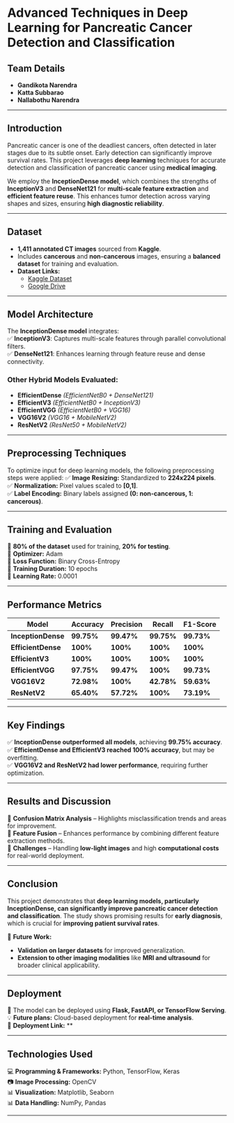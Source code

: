 # **Advanced Techniques in Deep Learning for Pancreatic Cancer Detection and Classification**

## **Team Details**
- **Gandikota Narendra**  
- **Katta Subbarao**  
- **Nallabothu Narendra**  

---

## **Introduction**
Pancreatic cancer is one of the deadliest cancers, often detected in later stages due to its subtle onset. Early detection can significantly improve survival rates. This project leverages **deep learning** techniques for accurate detection and classification of pancreatic cancer using **medical imaging**.  

We employ the **InceptionDense model**, which combines the strengths of **InceptionV3** and **DenseNet121** for **multi-scale feature extraction** and **efficient feature reuse**. This enhances tumor detection across varying shapes and sizes, ensuring **high diagnostic reliability**.

---

## **Dataset**
- **1,411 annotated CT images** sourced from **Kaggle**.  
- Includes **cancerous** and **non-cancerous** images, ensuring a **balanced dataset** for training and evaluation.  
- **Dataset Links:**  
  - [Kaggle Dataset](https://www.kaggle.com/datasets/jayaprakashpondy/pancreatic-ct-images)  
  - [Google Drive](https://drive.google.com/drive/folders/1hpjCAuNCcZUyYZsFjdti9MDulgSF0yeh)

---

## **Model Architecture**
The **InceptionDense model** integrates:  
✅ **InceptionV3**: Captures multi-scale features through parallel convolutional filters.  
✅ **DenseNet121**: Enhances learning through feature reuse and dense connectivity.  

### **Other Hybrid Models Evaluated:**
- **EfficientDense** *(EfficientNetB0 + DenseNet121)*
- **EfficientV3** *(EfficientNetB0 + InceptionV3)*
- **EfficientVGG** *(EfficientNetB0 + VGG16)*
- **VGG16V2** *(VGG16 + MobileNetV2)*
- **ResNetV2** *(ResNet50 + MobileNetV2)*

---

## **Preprocessing Techniques**
To optimize input for deep learning models, the following preprocessing steps were applied:
✅ **Image Resizing:** Standardized to **224x224 pixels**.  
✅ **Normalization:** Pixel values scaled to **[0,1]**.  
✅ **Label Encoding:** Binary labels assigned **(0: non-cancerous, 1: cancerous)**.  

---

## **Training and Evaluation**
🔹 **80% of the dataset** used for training, **20% for testing**.  
🔹 **Optimizer:** Adam  
🔹 **Loss Function:** Binary Cross-Entropy  
🔹 **Training Duration:** 10 epochs  
🔹 **Learning Rate:** 0.0001  

---

## **Performance Metrics**
| Model | Accuracy | Precision | Recall | F1-Score |
|--------|------------|------------|---------|------------|
| **InceptionDense** | **99.75%** | **99.47%** | **99.75%** | **99.73%** |
| **EfficientDense** | **100%** | **100%** | **100%** | **100%** |
| **EfficientV3** | **100%** | **100%** | **100%** | **100%** |
| **EfficientVGG** | **97.75%** | **99.47%** | **100%** | **99.73%** |
| **VGG16V2** | **72.98%** | **100%** | **42.78%** | **59.63%** |
| **ResNetV2** | **65.40%** | **57.72%** | **100%** | **73.19%** |

---

## **Key Findings**
✅ **InceptionDense outperformed all models**, achieving **99.75% accuracy**.  
✅ **EfficientDense and EfficientV3 reached 100% accuracy**, but may be overfitting.  
✅ **VGG16V2 and ResNetV2 had lower performance**, requiring further optimization.  

---

## **Results and Discussion**
📌 **Confusion Matrix Analysis** – Highlights misclassification trends and areas for improvement.  
📌 **Feature Fusion** – Enhances performance by combining different feature extraction methods.  
📌 **Challenges** – Handling **low-light images** and high **computational costs** for real-world deployment.  

---

## **Conclusion**
This project demonstrates that **deep learning models, particularly InceptionDense, can significantly improve pancreatic cancer detection and classification**. The study shows promising results for **early diagnosis**, which is crucial for **improving patient survival rates**.  

🔹 **Future Work:**  
- **Validation on larger datasets** for improved generalization.  
- **Extension to other imaging modalities** like **MRI and ultrasound** for broader clinical applicability.  

---

## **Deployment**
🚀 The model can be deployed using **Flask, FastAPI, or TensorFlow Serving**.  
💡 **Future plans:** Cloud-based deployment for **real-time analysis**.  
📌 **Deployment Link:** **  

---

## **Technologies Used**
💻 **Programming & Frameworks:** Python, TensorFlow, Keras  
📷 **Image Processing:** OpenCV  
📊 **Visualization:** Matplotlib, Seaborn  
📊 **Data Handling:** NumPy, Pandas  

---

